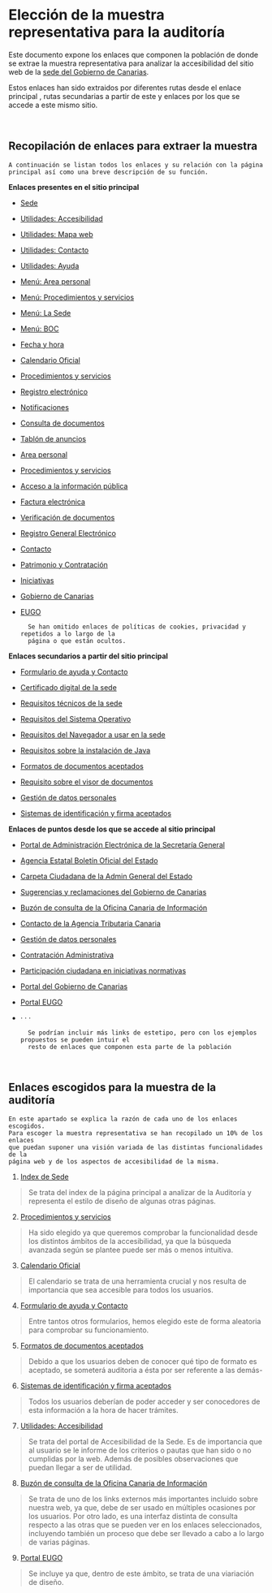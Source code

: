 # Elección de la muestra representativa para la auditoría
Este documento expone los enlaces que componen la población de donde se 
extrae la muestra representativa para analizar la accesibilidad del sitio
web de la [sede del Gobierno de Canarias](https://sede.gobcan.es/).

Estos enlaces han sido extraidos por diferentes rutas desde el enlace principal
, rutas secundarias a partir de este y enlaces por los que se accede a este mismo sitio.


<br>

## Recopilación de enlaces para extraer la muestra
    A continuación se listan todos los enlaces y su relación con la página principal así como una breve descripción de su función.

**Enlaces presentes en el sitio principal**
  
- [Sede](https://sede.gobcan.es/sede)
- [Utilidades: Accesibilidad](https://sede.gobcan.es/sede/utilidades_web/accesibilidad)
- [Utilidades: Mapa web](https://sede.gobcan.es/sede/utilidades_web/mapa_web)
- [Utilidades: Contacto](https://sede.gobcan.es/sede/utilidades_web/contacto)
- [Utilidades: Ayuda](https://sede.gobcan.es/sede/utilidades_web/ayuda)
- [Menú: Area personal](https://sede.gobcan.es/sede/menu-cabecera/area_personal)
- [Menú: Procedimientos y servicios](https://sede.gobcan.es/sede/menu-cabecera/procedimientos_y_servicios)
- [Menú: La Sede](https://sede.gobcan.es/sede/menu-cabecera/la_sede)
- [Menú: BOC](https://sede.gobcan.es/sede/menu-cabecera/boc)
- [Fecha y hora](https://sede.gobcan.es/sede/menu_lateral_f_h/fecha_y_hora_oficial)
- [Calendario Oficial](https://sede.gobcan.es/sede/menu_lateral_f_h/calendario_oficial)
- [Procedimientos y servicios](https://sede.gobcan.es/sede/procedimientos_servicios/tramites)
- [Registro electrónico](https://sede.gobcan.es/sede/destacados_menu_home/registro_general_electronico)
- [Notificaciones](https://sede.gobcan.es/sede/destacados_menu_home/notificaciones_telematicas)
- [Consulta de documentos](https://sede.gobcan.es/sede/destacados_menu_home/consulta_documentos)
- [Tablón de anuncios](https://sede.gobcan.es/sede/destacados_menu_home/tablon_anuncios)
- [Area personal](https://sede.gobcan.es/sede/area_personal)

- [Procedimientos y servicios](https://sede.gobcan.es/sede/tramites?contentTypeId=321b9560-73a9-11df-8da5-bf2cae36f426&titulo=Introduzca+el+texto&tema=&departamento=&perfil=&organo=&tipo_tramite=1b345260-7ead-11df-bdfa-925b42b7f915&plazo=1&enviado=true)
- [Acceso a la información pública](https://sede.gobcan.es/sede/tramites/4177)
- [Factura electrónica](https://sede.gobcan.es/sede/tramites/4005)
- [Verificación de documentos](https://sede.gobcan.es/sede/verifica_doc)
- [Registro General Electrónico](https://sede.gobcan.es/sede/rge)
- [Contacto](https://sede.gobcan.es/sede/contacto)
- [Patrimonio y Contratación](http://www.gobiernodecanarias.org/hacienda/dgpatrimonio/)
- [Iniciativas](https://www.gobiernodecanarias.org/participacionciudadana/iniciativas/)
- [Gobierno de Canarias](http://www.gobiernodecanarias.org/)
- [EUGO](http://www.eugo.es/)
    

        Se han omitido enlaces de políticas de cookies, privacidad y repetidos a lo largo de la 
        página o que están ocultos.

**Enlaces secundarios a partir del sitio principal**
  
- [Formulario de ayuda y Contacto](https://sede.gobcan.es/sede/formulario_contacto)

- [Certificado digital de la sede](https://sede.gobcan.es/sede/la_sede/requisitos_tecnicos/certificado_digital)
- [Requisitos técnicos de la sede](https://sede.gobcan.es/sede/la_sede/requisitos_tecnicos)
- [Requisitos del Sistema Operativo](https://sede.gobcan.es/sede/la_sede/requisitos_tecnicos/sistema_operativo)
- [Requisitos del Navegador a usar en la sede](https://sede.gobcan.es/sede/la_sede/requisitos_tecnicos/navegadores)
- [Requisitos sobre la instalación de Java](https://sede.gobcan.es/sede/la_sede/requisitos_tecnicos/maquina_virtual_java)
- [Formatos de documentos aceptados](https://sede.gobcan.es/sede/la_sede/requisitos_tecnicos/formatos)
- [Requisito sobre el visor de documentos](https://sede.gobcan.es/sede/la_sede/requisitos_tecnicos/visor_documentos)
- [Gestión de datos personales](https://sede.gobcan.es/sede/identificacionmenu)
- [Sistemas de identificación y firma aceptados](https://sede.gobcan.es/sede/la_sede/sistemas_firma)
    

**Enlaces de puntos desde los que se accede al sitio principal**
  
- [Portal de Administración Electrónica de la Secretaría General](https://administracionelectronica.gob.es/pae_Home/)

- [Agencia Estatal Boletín Oficial del Estado](https://www.boe.es/diario_boe/txt.php?id=BOE-A-2018-12699)
- [Carpeta Ciudadana de la Admin General del Estado](https://sede.administracion.gob.es/carpeta/clave.htm)
- [Sugerencias y reclamaciones del Gobierno de Canarias](https://www.gobiernodecanarias.org/principal/sugrec/)
- [Buzón de consulta de la Oficina Canaria de Información](https://www.gobiernodecanarias.org/siac/oficinas/buzon/)
- [Contacto de la Agencia Tributaria Canaria](https://sede.gobcan.es/tributos/jsf/publico/sede/utilidades_web/contacto.jsp)
- [Gestión de datos personales](https://sede.gobcan.es/sede/identificacionmenu)
- [Contratación Administrativa](http://www.gobiernodecanarias.org/hacienda/dgpatrimonio/)
- [Participación ciudadana en iniciativas normativas](https://www.gobiernodecanarias.org/participacionciudadana/iniciativas/)
- [Portal del Gobierno de Canarias](https://www.gobiernodecanarias.org/principal/)
- [Portal EUGO](http://www.eugo.es/)
- · · ·
        
        Se podrían incluir más links de estetipo, pero con los ejemplos propuestos se pueden intuir el
        resto de enlaces que componen esta parte de la población
<br>

## Enlaces escogidos para la muestra de la auditoría
    En este apartado se explica la razón de cada uno de los enlaces escogidos. 
    Para escoger la muestra representativa se han recopilado un 10% de los enlaces
    que puedan suponer una visión variada de las distintas funcionalidades de la 
    página web y de los aspectos de accesibilidad de la misma.

1. [Index de Sede](https://sede.gobcan.es/sede) 
> Se trata del index de la página principal a analizar de la Auditoría y representa el estilo de diseño de algunas otras páginas. 
2. [Procedimientos y servicios](https://sede.gobcan.es/sede/procedimientos_servicios/tramites)
> Ha sido elegido ya que queremos comprobar la funcionalidad desde los distintos ámbitos de la accesibilidad, ya que la búsqueda avanzada según se plantee puede ser más o menos intuitiva.
3. [Calendario Oficial](https://sede.gobcan.es/sede/menu_lateral_f_h/calendario_oficial)
> El calendario se trata de una herramienta crucial y nos resulta de importancia que sea accesible para todos los usuarios.
4. [Formulario de ayuda y Contacto](https://sede.gobcan.es/sede/formulario_contacto)
> Entre tantos otros formularios, hemos elegido este de forma aleatoria para comprobar su funcionamiento.
5. [Formatos de documentos aceptados](https://sede.gobcan.es/sede/la_sede/requisitos_tecnicos/formatos)
> Debido a que los usuarios deben de conocer qué tipo de formato es aceptado, se someterá auditoria a ésta por ser referente a las demás-
6. [Sistemas de identificación y firma aceptados](https://sede.gobcan.es/sede/la_sede/sistemas_firma)
> Todos los usuarios deberían de poder acceder y ser conocedores de esta información a la hora de hacer trámites.
7. [Utilidades: Accesibilidad](https://sede.gobcan.es/sede/utilidades_web/accesibilidad)
> Se trata del portal de Accesibilidad de la Sede. Es de importancia que al usuario se le informe de los criterios o pautas que han sido o no cumplidas por la web. Además de posibles observaciones que puedan llegar a ser de utilidad.
8. [Buzón de consulta de la Oficina Canaria de Información](https://www.gobiernodecanarias.org/siac/oficinas/buzon/)
> Se trata de uno de los links externos más importantes incluido sobre nuestra web, ya que, debe de ser usado en múltiples ocasiones por los usuarios. Por otro lado, es una interfaz distinta de consulta respecto a las otras que se pueden ver en los enlaces seleccionados, incluyendo también un proceso que debe ser llevado a cabo a lo largo de varias páginas.
9. [Portal EUGO](http://www.eugo.es/)
> Se incluye ya que, dentro de este ámbito, se trata de una viariación de diseño.